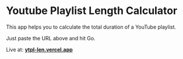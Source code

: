 # Youtube Playlist Length Calculator

This app helps you to calculate the total duration of a YouTube playlist.

Just paste the URL above and hit Go.

Live at: **[ytpl-len.vercel.app](https://ytpl-len.vercel.app)**